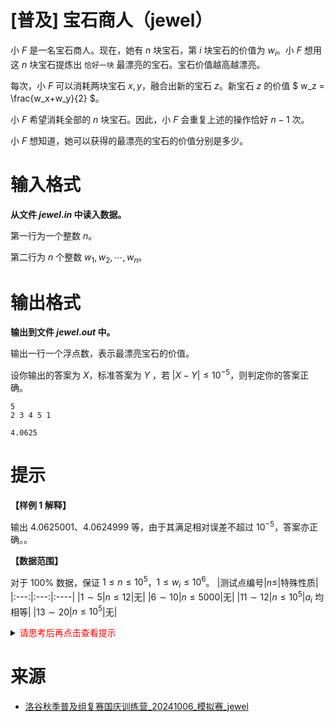 # [普及] 宝石商人（jewel）

小 $F$ 是一名宝石商人。现在，她有 $n$ 块宝石，第 $i$ 块宝石的价值为 $w_i$。小 $F$ 想用这 $n$ 块宝石提炼出 `恰好一块` 最漂亮的宝石。宝石价值越高越漂亮。

每次，小 $F$ 可以消耗两块宝石 $x, y$，融合出新的宝石 $z$。新宝石 $z$ 的价值 $ w_z = \frac{w_x+w_y}{2} $。

小 $F$ 希望消耗全部的 $n$ 块宝石。因此，小 $F$ 会重复上述的操作恰好 $n − 1$ 次。

小 $F$ 想知道，她可以获得的最漂亮的宝石的价值分别是多少。

# 输入格式
**从文件 $jewel .in$ 中读入数据。**

第一行为一个整数 $n$。

第二行为 $n$ 个整数 $w_1, w_2, \cdots , w_n$。


# 输出格式

**输出到文件 $jewel.out$ 中。**

输出一行一个浮点数，表示最漂亮宝石的价值。

设你输出的答案为 $X$，标准答案为 $Y$ ，若 $|X - Y| \leq 10^{−5}$，则判定你的答案正确。


```input1
5
2 3 4 5 1
```

```output1
4.0625
```

# 提示

**【样例 1 解释】**

输出 4.0625001、4.0624999 等，由于其满足相对误差不超过 $10^{−5}$，答案亦正确。。

**【数据范围】**

对于 $100\%$ 数据，保证 $1\le n \le 10^5$，$1 \leq w_i \leq 10^6$。
|测试点编号|$n\le$|特殊性质|
|:---:|:---:|:----|
|$1\sim5$|$n \leq 12$|无|
|$6\sim10$|$n \leq 5000$|无|
|$11\sim12$|$n \leq 10^5$|$a_i$ 均相等|
|$13\sim20$|$n \leq 10^5$|无|

<details>
<summary><font color="#FF0000">请思考后再点击查看提示</font></summary>

</details>

# 来源
* [洛谷秋季普及组复赛国庆训练营_20241006_模拟赛_jewel](https://www.luogu.com.cn/team/88028#problem)